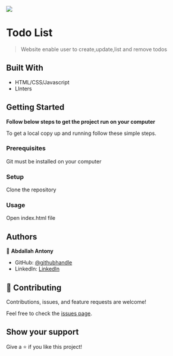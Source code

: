 ![](https://img.shields.io/badge/Microverse-blueviolet)

# Todo List 

>Website enable user to create,update,list and remove todos


## Built With

- HTML/CSS/Javascript
- LInters

## Getting Started

**Follow below steps to get the project run on your computer**



To get a local copy up and running follow these simple steps.

### Prerequisites
Git must be installed on your computer
### Setup
Clone the repository
### Usage
Open index.html file


## Authors

👤 **Abdallah Antony**

- GitHub: [@githubhandle](https://github.com/abdallahmalima)
- LinkedIn: [LinkedIn](https://www.linkedin.com/in/abdallah-malima-antony)



## 🤝 Contributing

Contributions, issues, and feature requests are welcome!

Feel free to check the [issues page](../../issues/).
## Show your support

Give a ⭐️ if you like this project!

